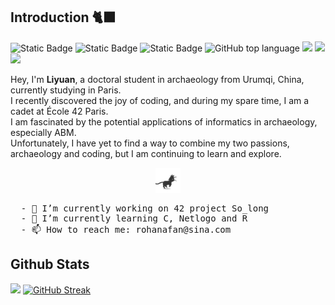 ## Introduction 🐈‍⬛​
![Static Badge](https://img.shields.io/badge/你好！-8f61b5) ![Static Badge](https://img.shields.io/badge/Bienvenue!-8e6fa6) ![Static Badge](https://img.shields.io/badge/Terve!-9781b1) ![GitHub top language](https://img.shields.io/github/languages/top/Liyuan701/Liyuan701) ![](https://img.shields.io/static/v1?label=wechat&message=LOxus_liyuan701&color=7BB32E&logo=wechat) ![](https://visitor-badge.lithub.cc/badge?page_id=github.com/Liyuan701)
![](https://visitor-badge.glitch.me/badge?page_id=Liyuan701.Liyuan701) 

Hey, I'm **Liyuan**, a doctoral student in archaeology from Urumqi, China, currently studying in Paris.<br>
I recently discovered the joy of coding, and during my spare time, I am a cadet at École 42 Paris.<br>
I am fascinated by the potential applications of informatics in archaeology, especially ABM.<br>
Unfortunately, I have yet to find a way to combine my two passions, archaeology and coding, but I am continuing to learn and explore.<be>
<div align="center">
 <img src="https://github.com/Liyuan701/Liyuan701/blob/main/asset/cat.gif" height="40" />
</div>

<!-- <picture>
 <source media="(prefers-color-scheme: dark)" srcset="YOUR-DARKMODE-IMAGE">
 <source media="(prefers-color-scheme: light)" srcset="YOUR-LIGHTMODE-IMAGE">
 <img alt="YOUR-ALT-TEXT" src="YOUR-DEFAULT-IMAGE">
</picture> -->
<pre>
  - 🔭 I’m currently working on 42 project So_long
  - 🌱 I’m currently learning C, Netlogo and R
  - 📫 How to reach me: rohanafan@sina.com
</pre>
## Github Stats  
<img height="180em" src="https://github-readme-stats.vercel.app/api/top-langs/?username=Liyuan701&layout=compact&langs_count=8"/> [![GitHub Streak](https://streak-stats.demolab.com/?user=Liyuan701)](https://git.io/streak-stats)
